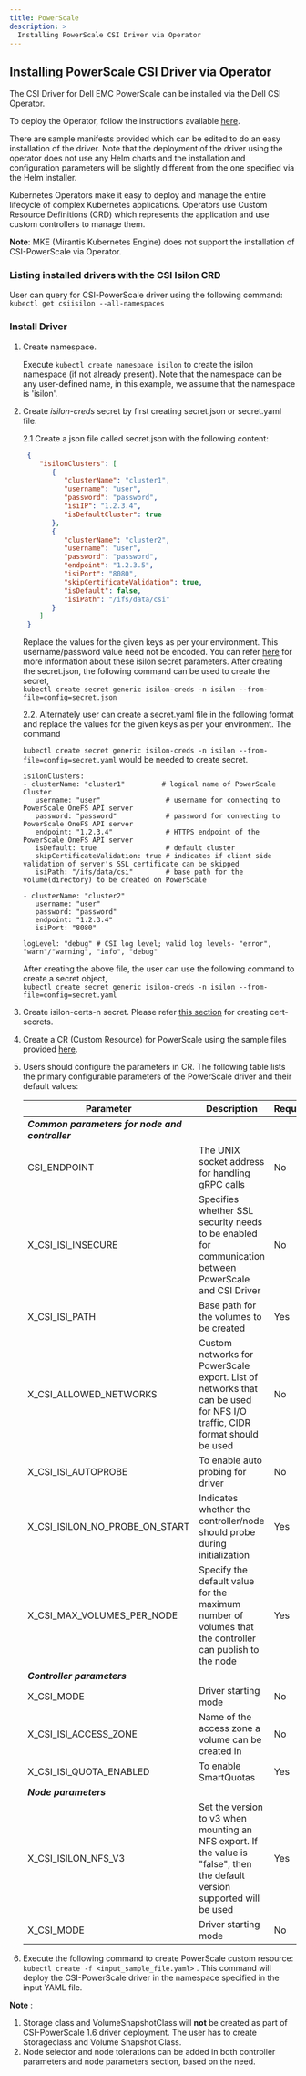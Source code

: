 ```yaml
---
title: PowerScale
description: >
  Installing PowerScale CSI Driver via Operator
---
```


## Installing PowerScale CSI Driver via Operator

The CSI Driver for Dell EMC PowerScale can be installed via the Dell CSI Operator.

To deploy the Operator, follow the instructions available [here](../).

There are sample manifests provided which can be edited to do an easy installation of the driver. Note that the deployment of the driver using the operator does not use any Helm charts and the installation and configuration parameters will be slightly different from the one specified via the Helm installer.

Kubernetes Operators make it easy to deploy and manage the entire lifecycle of complex Kubernetes applications. Operators use Custom Resource Definitions (CRD) which represents the application and use custom controllers to manage them.

**Note**: MKE (Mirantis Kubernetes Engine) does not support the installation of CSI-PowerScale via Operator.

### Listing installed drivers with the CSI Isilon CRD
User can query for CSI-PowerScale driver using the following command:
`kubectl get csiisilon --all-namespaces`

### Install Driver

1. Create namespace.
     
   Execute `kubectl create namespace isilon` to create the isilon namespace (if not already present). Note that the namespace can be any user-defined name, in this example, we assume that the namespace is 'isilon'.
2. Create *isilon-creds* secret by first creating secret.json or secret.yaml file.
  
   2.1   Create a json file called secret.json with the following content:
     ```json
      {
         "isilonClusters": [
            {
               "clusterName": "cluster1",
               "username": "user",
               "password": "password",
               "isiIP": "1.2.3.4",
               "isDefaultCluster": true
            },
            {
               "clusterName": "cluster2",
               "username": "user",
               "password": "password",
               "endpoint": "1.2.3.5",
               "isiPort": "8080",
               "skipCertificateValidation": true,
               "isDefault": false,
               "isiPath": "/ifs/data/csi"
            }
         ]
      }
    ```
   Replace the values for the given keys as per your environment. This username/password value need not be encoded. You can refer [here](../../helm/isilon/#install-csi-driver-for-powerscale) for more information about these isilon secret parameters. After creating the secret.json, the following command can be used to create the secret,  
   `kubectl create secret generic isilon-creds -n isilon --from-file=config=secret.json`
     
  

   2.2. Alternately user can create a secret.yaml file in the following format and replace the values for the given keys as per your environment. The command 
  
      `kubectl create secret generic isilon-creds -n isilon --from-file=config=secret.yaml` would be needed to create secret.
      ```
      isilonClusters:
      - clusterName: "cluster1"         # logical name of PowerScale Cluster
         username: "user"                # username for connecting to PowerScale OneFS API server
         password: "password"            # password for connecting to PowerScale OneFS API server
         endpoint: "1.2.3.4"             # HTTPS endpoint of the PowerScale OneFS API server
         isDefault: true                 # default cluster 
         skipCertificateValidation: true # indicates if client side validation of server's SSL certificate can be skipped
         isiPath: "/ifs/data/csi"        # base path for the volume(directory) to be created on PowerScale

      - clusterName: "cluster2"
         username: "user"
         password: "password"
         endpoint: "1.2.3.4"
         isiPort: "8080"

      logLevel: "debug" # CSI log level; valid log levels- "error", "warn"/"warning", "info", "debug"

      ```
      After creating the above file, the user can use the following command to create a secret object,   
      `kubectl create secret generic isilon-creds -n isilon --from-file=config=secret.yaml`
      
3. Create isilon-certs-n secret.
      Please refer [this section](../../helm/isilon/#certificate-validation-for-onefs-rest-api-calls) for creating cert-secrets.
4. Create a CR (Custom Resource) for PowerScale using the sample files provided 
   [here](https://github.com/dell/dell-csi-operator/tree/master/samples).
5. Users should configure the parameters in CR. The following table lists the primary configurable parameters of the PowerScale driver and their default values:
   
   | Parameter | Description | Required | Default |
   | --------- | ----------- | -------- |-------- |
   | ***Common parameters for node and controller*** |
   | CSI_ENDPOINT | The UNIX socket address for handling gRPC calls | No | /var/run/csi/csi.sock |
   | X_CSI_ISI_INSECURE | Specifies whether SSL security needs to be enabled for communication between PowerScale and CSI Driver | No | true |
   | X_CSI_ISI_PATH | Base path for the volumes to be created | Yes | |
   | X_CSI_ALLOWED_NETWORKS | Custom networks for PowerScale export. List of networks that can be used for NFS I/O traffic, CIDR format should be used | No | empty |
   | X_CSI_ISI_AUTOPROBE | To enable auto probing for driver | No | true |
   | X_CSI_ISILON_NO_PROBE_ON_START | Indicates whether the controller/node should probe during initialization | Yes | |
   | X_CSI_MAX_VOLUMES_PER_NODE | Specify the default value for the maximum number of volumes that the controller can publish to the node | Yes | |
   | ***Controller parameters*** |
   | X_CSI_MODE   | Driver starting mode  | No | controller |
   | X_CSI_ISI_ACCESS_ZONE | Name of the access zone a volume can be created in | No | System |
   | X_CSI_ISI_QUOTA_ENABLED | To enable SmartQuotas | Yes | |
   | ***Node parameters*** |
   | X_CSI_ISILON_NFS_V3 | Set the version to v3 when mounting an NFS export. If the value is "false", then the default version supported will be used | Yes | |
   | X_CSI_MODE   | Driver starting mode  | No | node |
6.  Execute the following command to create PowerScale custom resource:
    ```kubectl create -f <input_sample_file.yaml>``` .
    This command will deploy the CSI-PowerScale driver in the namespace specified in the input YAML file.
    
**Note** : 
   1. Storage class and VolumeSnapshotClass will **not** be created as part of CSI-PowerScale 1.6 driver deployment. The user has to create Storageclass and Volume Snapshot Class.
   2. Node selector and node tolerations can be added in both controller parameters and node parameters section, based on the need.